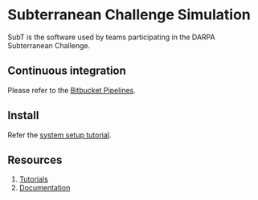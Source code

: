 # Subterranean Challenge Simulation

SubT is the software used by teams participating in the DARPA Subterranean
Challenge.

## Continuous integration

Please refer to the [Bitbucket Pipelines](https://bitbucket.org/osrf/subt/addon/pipelines/home#!/results/branch/default).

## Install

Refer the [system setup tutorial](https://bitbucket.org/osrf/subt/wiki/tutorials/SystemSetup).

## Resources

1. [Tutorials](https://bitbucket.org/osrf/subt/wiki/tutorials)
1. [Documentation](https://bitbucket.org/osrf/subt/wiki/documentation)

